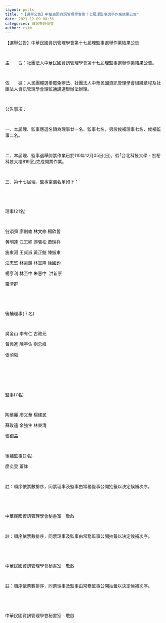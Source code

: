 ```yaml
---
layout: posts
title: "【選舉公告】中華民國資訊管理學會第十七屆理監事選舉作業結果公告"
date: 2021-12-09 08:36
categories: 資訊管理學會
author: csim
---
```


【選舉公告】中華民國資訊管理學會第十七屆理監事選舉作業結果公告

 

主　　旨：社團法人中華民國資訊管理學會第十七屆理監事選舉作業結果公告。

 

依　　據：人民團體選舉罷免辦法、社團法人中華民國資訊管理學會組織章程及社團法人資訊管理學會理監通訊選舉辦法辦理。

 

公告事項：

 

一、本屆理、監事應選名額為理事廿一名、監事七名，另設候補理事七名、候補監事二名。

 

二、本屆理、監事選舉開票作業已於110年12月05日(日)，假｢台北科技大學 - 宏裕科技大樓819室｣完成開票作業。

 

三、第十七屆理、監事當選名單如下：

 

 

理事(21名)

 

翁頌舜 廖則竣 林文修 楊欣哲

黄明達 江志卿 游張松 蕭瑞祥

施東河 王貞淑 黃正魁 陳振東 

汪志堅 林豪鏘 林宜隆 徐國鈞 

楊亨利 林至中 朱惠中  洪新原 

羅濟群

 

 

後補理事(７名)

 

吳金山 李有仁 古政元 

黃興進 陳宇佐 劉忠峰 

張碩毅

 

　

 

監事(7名)

 

陶蓓麗 廖文華 楊建民

蘇致遠 余強生 林東清

張銀益

 

後補監事(2名) 

廖奕雯 蕭鉢

 

註：順序依票數排序，同票理事及監事由常務監事公開抽籤以決定候補次序。

 

 

中華民國資訊管理學會秘書室　敬啟

 

註：順序依票數排序，同票理事及監事由常務監事公開抽籤以決定候補次序。

 

 

中華民國資訊管理學會秘書室　敬啟

 

註：順序依票數排序，同票理事及監事由常務監事公開抽籤以決定候補次序。

 

 

中華民國資訊管理學會秘書室　敬啟
